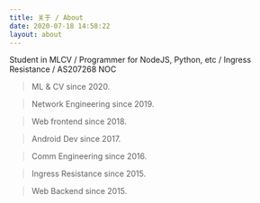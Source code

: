 ```yaml
---
title: 关于 / About
date: 2020-07-18 14:58:22
layout: about
---
```


Student in MLCV / Programmer for NodeJS, Python, etc / Ingress Resistance / AS207268 NOC

> ML & CV since 2020.

> Network Engineering since 2019.

> Web frontend since 2018.

> Android Dev since 2017.

> Comm Engineering since 2016.

> Ingress Resistance since 2015.

> Web Backend since 2015.
